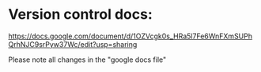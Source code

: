 Version control docs:
======================
https://docs.google.com/document/d/1OZVcgk0s_HRa5l7Fe6WnFXmSUPhQrhNJC9srPyw37Wc/edit?usp=sharing


Please note all changes in the "google docs file"
